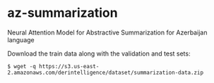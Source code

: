 # az-summarization
Neural Attention Model for Abstractive Summarization for Azerbaijan language

Download the train data along with the validation and test sets:

```
$ wget -q https://s3.us-east-2.amazonaws.com/derintelligence/dataset/summarization-data.zip
```

